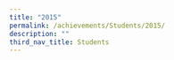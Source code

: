 ```yaml
---
title: "2015"
permalink: /achievements/Students/2015/
description: ""
third_nav_title: Students
---
```


